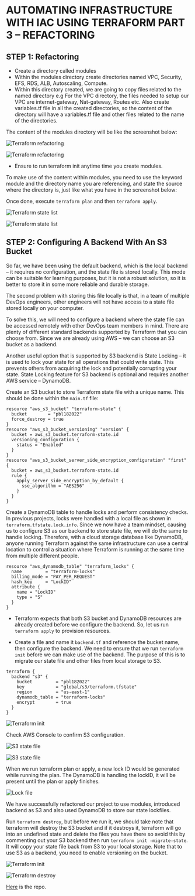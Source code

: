 # AUTOMATING INFRASTRUCTURE WITH IAC USING TERRAFORM PART 3 – REFACTORING


## STEP 1: Refactoring

- Create a directory called modules
- Within the modules directory create directories named VPC, Security, EFS, RDS, ALB, Autoscaling, Compute.
- Within this directory created, we are going to copy files related to the named directory e.g For the VPC directory, the files needed to setup our VPC are internet-gateway, Nat-gateway, Routes etc. Also create variables.tf file in all the created directories, so the content of the directory will have a variables.tf file and other files related to the name of the directories.

The content of the modules directory will be like the screenshot below:

![Terraform refactoring](./media/refactor.png)

![Terraform refactoring](./media/refactor2.png)

- Ensure to run terraform init anytime time you create modules.

To make use of the content within modules, you need to use the keyword module and the directory name you are referencing, and state the source where the directory is, just like what you have in the screenshot below:

Once done, execute `terraform plan` and then `terraform apply`.

![Terraform state list](./media/statelist.png)

![Terraform state list](./media/statelist2.png)


## STEP 2: Configuring A Backend With An S3 Bucket

So far, we have been using the default backend, which is the local backend – it requires no configuration, and the state file is stored locally. This mode can be suitable for learning purposes, but it is not a robust solution, so it is better to store it in some more reliable and durable storage.

The second problem with storing this file locally is that, in a team of multiple DevOps engineers, other engineers will not have access to a state file stored locally on your computer.

To solve this, we will need to configure a backend where the state file can be accessed remotely with other DevOps team members in mind. There are plenty of different standard backends supported by Terraform that you can choose from. Since we are already using AWS – we can choose an S3 bucket as a backend.

Another useful option that is supported by S3 backend is State Locking – it is used to lock your state for all operations that could write state. This prevents others from acquiring the lock and potentially corrupting your state. State Locking feature for S3 backend is optional and requires another AWS service – DynamoDB.

Create an S3 bucket to store Terraform state file with a unique name. This should be done within the `main.tf` file:

```
resource "aws_s3_bucket" "terraform-state" {
  bucket        = "pbl182022"
  force_destroy = true
}
resource "aws_s3_bucket_versioning" "version" {
  bucket = aws_s3_bucket.terraform-state.id
  versioning_configuration {
    status = "Enabled"
  }
}
resource "aws_s3_bucket_server_side_encryption_configuration" "first" {
  bucket = aws_s3_bucket.terraform-state.id
  rule {
    apply_server_side_encryption_by_default {
      sse_algorithm = "AES256"
    }
  }
}
```

Create a DynamoDB table to handle locks and perform consistency checks. In previous projects, locks were handled with a local file as shown in `terraform.tfstate.lock.info`. Since we now have a team mindset, causing us to configure S3 as our backend to store state file, we will do the same to handle locking. Therefore, with a cloud storage database like DynamoDB, anyone running Terraform against the same infrastructure can use a central location to control a situation where Terraform is running at the same time from multiple different people.

```
resource "aws_dynamodb_table" "terraform_locks" {
  name         = "terraform-locks"
  billing_mode = "PAY_PER_REQUEST"
  hash_key     = "LockID"
  attribute {
    name = "LockID"
    type = "S"
  }
}
```

- Terraform expects that both S3 bucket and DynamoDB resources are already created before we configure the backend. So, let us run `terraform apply` to provision resources.

- Create a file and name it `backend.tf` and reference the bucket name, then configure the backend. We need to ensure that we run `terraform init` before we can make use of the backend. The purpose of this is to migrate our state file and other files from local storage to S3.

```
terraform {
  backend "s3" {
    bucket         = "pbl182022"
    key            = "global/s3/terraform.tfstate"
    region         = "us-east-1"
    dynamodb_table = "terraform-locks"
    encrypt        = true
  }
}
```

![Terraform init](./media/tfinit.png)

Check AWS Console to confirm S3 configuration.

![S3 state file](./media/s3state.png)


![S3 state file](./media/stateview.png)


When we run terraform plan or apply, a new lock ID would be generated while running the plan. The DynamoDB is handling the lockID, it will be present until the plan or apply finishes.

![Lock file](./media/lockfile.png)

We have successfully refactored our project to use modules, introduced backend as S3 and also used DynamoDB to store our state lockfiles.

Run `terraform destroy`, but before we run it, we should take note that terraform will destroy the S3 bucket and if it destroys it, terraform will go into an undefined state and delete the files you have there so avoid this by commenting out your S3 backend then run `terraform init -migrate-state`. It will copy your state file back from S3 to your local storage. Note that to use S3 as a backend, you need to enable versioning on the bucket.


![Terraform init](./media/tfinit2.png)

![Terraform destroy](./media/tfdestroy.png)


[Here](https://github.com/enyioman/terraform-project18) is the repo.